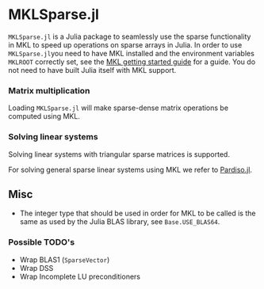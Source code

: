 # MKLSparse.jl

`MKLSparse.jl` is a Julia package to seamlessly use the sparse functionality in MKL to speed up operations on sparse arrays in Julia.
In order to use `MKLSparse.jl`you need to have MKL installed and the environment variables `MKLROOT` correctly set, see the [MKL getting started guide]( https://software.intel.com/en-us/articles/intel-mkl-103-getting-started) for a guide. You do not need to have built Julia itself with MKL support.

### Matrix multiplication

Loading `MKLSparse.jl` will make sparse-dense matrix operations be computed using MKL.

### Solving linear systems

Solving linear systems with triangular sparse matrices is supported.

For solving general sparse linear systems using MKL we refer to [Pardiso.jl](https://github.com/JuliaSparse/Pardiso.jl).

## Misc

* The integer type that should be used in order for MKL to be called is the same as used by the Julia BLAS library, see `Base.USE_BLAS64`.

### Possible TODO's

* Wrap BLAS1 (`SparseVector`)
* Wrap DSS
* Wrap Incomplete LU preconditioners
